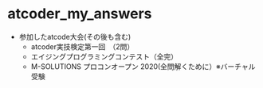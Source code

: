 # atcoder_my_answers
- 参加したatcode大会(その後も含む)
  - atcoder実技検定第一回　（2問）
  - エイジングプログラミングコンテスト（全完）
  - M-SOLUTIONS プロコンオープン 2020(全問解くために）※バーチャル受験
